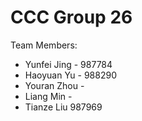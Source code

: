 # CCC Group 26

Team Members:

- Yunfei Jing - 987784
- Haoyuan Yu - 988290
- Youran Zhou - 
- Liang Min - 
- Tianze Liu 987969

